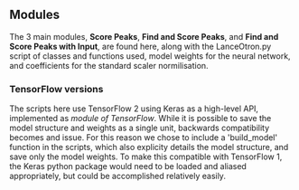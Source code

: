 ## Modules

The 3 main modules, **Score Peaks**, **Find and Score Peaks**, and **Find and Score Peaks with Input**, are found here, along with the LanceOtron.py script of classes and functions used, model weights for the neural network, and coefficients for the standard scaler normilisation.

### TensorFlow versions

The scripts here use TensorFlow 2 using Keras as a high-level API, implemented as *module of TensorFlow*. While it is possible to save the model structure and weights as a single unit, backwards compatibility becomes and issue. For this reason we chose to include a 'build_model' function in the scripts, which also explicity details the model structure, and save only the model weights. To make this compatible with TensorFlow 1, the Keras python package would need to be loaded and aliased appropriately, but could be accomplished relatively easily.

